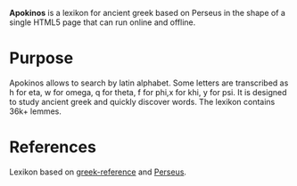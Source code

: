 **Apokinos** is a lexikon for ancient greek based on Perseus in the shape of a single HTML5 page that can run online and offline.

# Purpose
Apokinos allows to search by latin alphabet. Some letters are transcribed as h for eta, w for omega, q for theta, f for phi,x for khi, y for psi.
It is designed to study ancient greek and quickly discover words.
The lexikon contains 36k+ lemmes.






# References
Lexikon based on [greek-reference](https://github.com/blinskey/greek-reference) and [Perseus](http://www.perseus.tufts.edu/hopper/).